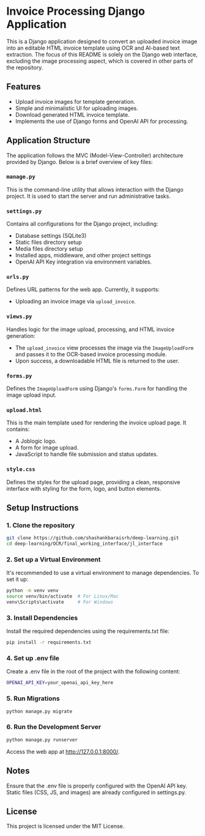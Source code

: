 # Invoice Processing Django Application

This is a Django application designed to convert an uploaded invoice image into an editable HTML invoice template using OCR and AI-based text extraction. The focus of this README is solely on the Django web interface, excluding the image processing aspect, which is covered in other parts of the repository.

## Features
- Upload invoice images for template generation.
- Simple and minimalistic UI for uploading images.
- Download generated HTML invoice template.
- Implements the use of Django forms and OpenAI API for processing.
  
## Application Structure
The application follows the MVC (Model-View-Controller) architecture provided by Django. Below is a brief overview of key files:

### `manage.py`
This is the command-line utility that allows interaction with the Django project. It is used to start the server and run administrative tasks.

### `settings.py`
Contains all configurations for the Django project, including:
- Database settings (SQLite3)
- Static files directory setup
- Media files directory setup
- Installed apps, middleware, and other project settings
- OpenAI API Key integration via environment variables.

### `urls.py`
Defines URL patterns for the web app. Currently, it supports:
- Uploading an invoice image via `upload_invoice`.

### `views.py`
Handles logic for the image upload, processing, and HTML invoice generation:
- The `upload_invoice` view processes the image via the `ImageUploadForm` and passes it to the OCR-based invoice processing module.
- Upon success, a downloadable HTML file is returned to the user.

### `forms.py`
Defines the `ImageUploadForm` using Django's `forms.Form` for handling the image upload input.

### `upload.html`
This is the main template used for rendering the invoice upload page. It contains:
- A Joblogic logo.
- A form for image upload.
- JavaScript to handle file submission and status updates.

### `style.css`
Defines the styles for the upload page, providing a clean, responsive interface with styling for the form, logo, and button elements.

## Setup Instructions

### 1. Clone the repository

```bash
git clone https://github.com/shashankbaraisrh/deep-learning.git
cd deep-learning/OCR/final_working_interface/jl_interface
```

### 2. Set up a Virtual Environment
It's recommended to use a virtual environment to manage dependencies. To set it up:
```bash
python -m venv venv
source venv/bin/activate  # For Linux/Mac
venv\Scripts\activate     # For Windows
```

### 3. Install Dependencies
Install the required dependencies using the requirements.txt file:
```bash
pip install -r requirements.txt
```

### 4. Set up .env file
Create a .env file in the root of the project with the following content:
```bash
OPENAI_API_KEY=your_openai_api_key_here
```

### 5. Run Migrations
```bash
python manage.py migrate
```

### 6. Run the Development Server
```bash
python manage.py runserver
```
Access the web app at http://127.0.0.1:8000/.

## Notes
Ensure that the .env file is properly configured with the OpenAI API key.
Static files (CSS, JS, and images) are already configured in settings.py.

## License
This project is licensed under the MIT License.
